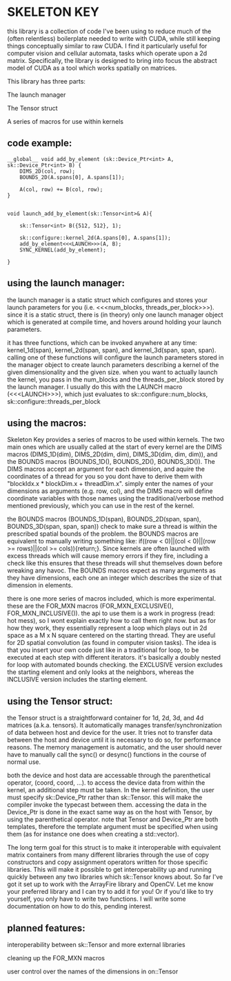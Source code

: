 

# SKELETON KEY

this library is a collection of code I've been using to reduce much of the (often relentless) boilerplate needed to write with CUDA, while still keeping 
things conceptually similar to raw CUDA. I find it particularly useful for computer vision and cellular automata, tasks which operate upon a 2d matrix. 
Specifically, the library is designed to bring into focus the abstract model of CUDA as a tool which works spatially on matrices.

This library has three parts:

The launch manager

The Tensor struct

A series of macros for use within kernels


## code example:
```
__global__ void add_by_element (sk::Device_Ptr<int> A, sk::Device_Ptr<int> B) {
	DIMS_2D(col, row);
	BOUNDS_2D(A.spans[0], A.spans[1]);

	A(col, row) += B(col, row);
}


void launch_add_by_element(sk::Tensor<int>& A){

	sk::Tensor<int> B({512, 512}, 1);

	sk::configure::kernel_2d(A.spans[0], A.spans[1]);
	add_by_element<<<LAUNCH>>>(A, B);
	SYNC_KERNEL(add_by_element);

}
```

## using the launch manager:

the launch manager is a static struct which configures and stores your launch parameters for you (i.e. <<<num_blocks, threads_per_block>>>). 
since it is a static struct, there is (in theory) only one launch manager object which is generated at compile time, and hovers around holding
your launch parameters. 

it has three functions, which can be invoked anywhere at any time: kernel_1d(span), kernel_2d(span, span), and kernel_3d(span, span, span). 
calling one of these functions will configure the launch parameters stored in the manager object to create launch parameters describing 
a kernel of the given dimensionality and the given size. when you want to actually launch the kernel, you pass in the num_blocks and the
threads_per_block stored by the launch manager. I usually do this with the LAUNCH macro (\<\<\<LAUNCH>>>), which just evaluates to
sk::configure::num_blocks, sk::configure::threads_per_block 


## using the macros:

Skeleton Key provides a series of macros to be used within kernels. The two main ones which are usually called at the start of every kernel are
the DIMS macros (DIMS_1D(dim), DIMS_2D(dim, dim), DIMS_3D(dim, dim, dim)), and the BOUNDS macros (BOUNDS_1D(), BOUNDS_2D(), BOUNDS_3D()). 
The DIMS macros accept an argument for each dimension, and aquire the coordinates of a thread for you so you dont have to derive them with
"blockIdx.x * blockDim.x + threadDim.x". simply enter the names of your dimensions as arguments (e.g. row, col), and the DIMS macro will 
define coordinate variables with those names using the traditional/verbose method mentioned previously, which you can use in the rest of the kernel.

the BOUNDS macros (BOUNDS_1D(span), BOUNDS_2D(span, span), BOUNDS_3D(span, span, span)) check to make sure a thread is within the prescribed spatial bounds 
of the problem. the BOUNDS macros are equivalent to manually writing something like: if((row < 0)||(col < 0)||(row >= rows)||(col >= cols)){return;}. 
Since kernels are often launched with excess threads which will cause memory errors if they fire, including a check like this ensures that these threads 
will shut themselves down before wreaking any havoc. The BOUNDS macros expect as many arguments as they have dimensions, each one an integer which 
describes the size of that dimension in elements.

there is one more series of macros included, which is more experimental. these are the FOR_MXN macros (FOR_MXN_EXCLUSIVE(), FOR_MXN_INCLUSIVE()).
the api to use them is a work in progress (read: hot mess), so I wont explain exactly how to call them right now. but as for how they work, 
they essentially represent a loop which plays out in 2d space as a M x N square centered on the starting thread. They are useful for 2D spatial 
convolution (as found in computer vision tasks). The idea is that you insert your own code just like in a traditional for loop, to be executed 
at each step with different iterators. it's basically a doubly nested for loop with automated bounds checking. the EXCLUSIVE version excludes 
the starting element and only looks at the neighbors, whereas the INCLUSIVE version includes the starting element.


## using the Tensor struct:

the Tensor struct is a straightforward container for 1d, 2d, 3d, and 4d matrices (a.k.a. tensors). It automatically manages transfer/synchronization 
of data between host and device for the user. It tries not to transfer data between the host and device until it is necessary to do so, for performance 
reasons. The memory management is automatic, and the user should never have to manually call the sync() or desync() functions in the course of normal use.

both the device and host data are accessable through the parenthetical operator, (coord, coord, ...). to access the device data from within the 
kernel, an additional step must be taken. In the kernel definition, the user must specify sk::Device_Ptr rather than sk::Tensor. this will make 
the compiler invoke the typecast between them. accessing the data in the Device_Ptr is done in the exact same way as on the host with Tensor, by
using the parenthetical operator. note that Tensor and Device_Ptr are both templates, therefore the template argument must be specified when using 
them (as for instance one does when creating a std::vector).

The long term goal for this struct is to make it interoperable with equivalent matrix containers from many different libraries through the use of
copy constructors and copy assignment operators written for those specific libraries. This will make it possible to get interoperability up and 
running quickly between any two libraries which sk::Tensor knows about. So far I've got it set up to work with the ArrayFire library and OpenCV.
Let me know your preferred library and I can try to add it for you! Or if you'd like to try yourself, you only have to write two functions. I will
write some documentation on how to do this, pending interest.


## planned features:
	
interoperability between sk::Tensor and more external libraries
	
cleaning up the FOR_MXN macros
	
user control over the names of the dimensions in on::Tensor






